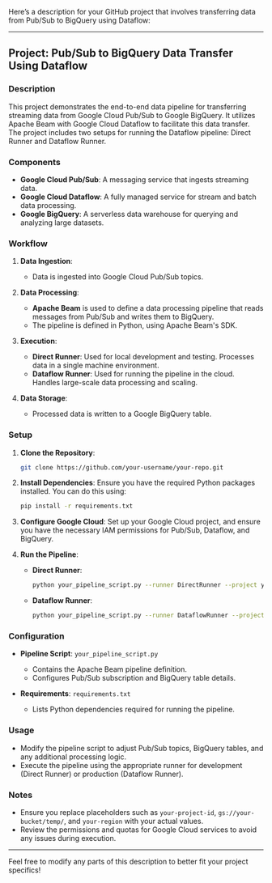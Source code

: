Here’s a description for your GitHub project that involves transferring data from Pub/Sub to BigQuery using Dataflow:

---

## Project: Pub/Sub to BigQuery Data Transfer Using Dataflow

### Description

This project demonstrates the end-to-end data pipeline for transferring streaming data from Google Cloud Pub/Sub to Google BigQuery. It utilizes Apache Beam with Google Cloud Dataflow to facilitate this data transfer. The project includes two setups for running the Dataflow pipeline: Direct Runner and Dataflow Runner.

### Components

- **Google Cloud Pub/Sub**: A messaging service that ingests streaming data.
- **Google Cloud Dataflow**: A fully managed service for stream and batch data processing.
- **Google BigQuery**: A serverless data warehouse for querying and analyzing large datasets.

### Workflow

1. **Data Ingestion**:
   - Data is ingested into Google Cloud Pub/Sub topics.

2. **Data Processing**:
   - **Apache Beam** is used to define a data processing pipeline that reads messages from Pub/Sub and writes them to BigQuery.
   - The pipeline is defined in Python, using Apache Beam's SDK.

3. **Execution**:
   - **Direct Runner**: Used for local development and testing. Processes data in a single machine environment.
   - **Dataflow Runner**: Used for running the pipeline in the cloud. Handles large-scale data processing and scaling.

4. **Data Storage**:
   - Processed data is written to a Google BigQuery table.

### Setup

1. **Clone the Repository**:
   ```sh
   git clone https://github.com/your-username/your-repo.git
   ```

2. **Install Dependencies**:
   Ensure you have the required Python packages installed. You can do this using:
   ```sh
   pip install -r requirements.txt
   ```

3. **Configure Google Cloud**:
   Set up your Google Cloud project, and ensure you have the necessary IAM permissions for Pub/Sub, Dataflow, and BigQuery.

4. **Run the Pipeline**:
   - **Direct Runner**:
     ```sh
     python your_pipeline_script.py --runner DirectRunner --project your-project-id --temp_location gs://your-bucket/temp/
     ```
   - **Dataflow Runner**:
     ```sh
     python your_pipeline_script.py --runner DataflowRunner --project your-project-id --temp_location gs://your-bucket/temp/ --staging_location gs://your-bucket/staging/ --region your-region
     ```

### Configuration

- **Pipeline Script**: `your_pipeline_script.py`
  - Contains the Apache Beam pipeline definition.
  - Configures Pub/Sub subscription and BigQuery table details.

- **Requirements**: `requirements.txt`
  - Lists Python dependencies required for running the pipeline.

### Usage

- Modify the pipeline script to adjust Pub/Sub topics, BigQuery tables, and any additional processing logic.
- Execute the pipeline using the appropriate runner for development (Direct Runner) or production (Dataflow Runner).

### Notes

- Ensure you replace placeholders such as `your-project-id`, `gs://your-bucket/temp/`, and `your-region` with your actual values.
- Review the permissions and quotas for Google Cloud services to avoid any issues during execution.

---

Feel free to modify any parts of this description to better fit your project specifics!
